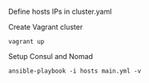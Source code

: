 Define hosts IPs in cluster.yaml

Create Vagrant cluster
```
vagrant up
```

Setup Consul and Nomad
```
ansible-playbook -i hosts main.yml -v
```